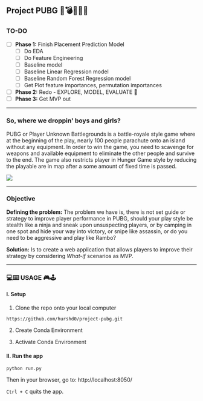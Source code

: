 ## Project PUBG 🤖💣💥🔫🤖 

### TO-DO

- [ ] **Phase 1:** Finish Placement Prediction Model
    - [ ] Do EDA
    - [ ] Do Feature Engineering
    - [ ] Baseline model
    - [ ] Baseline Linear Regression model
    - [ ] Baseline Random Forest Regression model
    - [ ] Get Plot feature importances, permutation importances    
- [ ] **Phase 2:** Redo - EXPLORE, MODEL, EVALUATE 🔄
- [ ] **Phase 3:** Get MVP out  

---

### So, where we droppin' boys and girls? 
PUBG or Player Unknown Battlegrounds is a battle-royale style game where at the beginning of the play, nearly 100 people parachute onto an island without any equipment. In order to win the game, you need to scavenge for weapons and available equipment to eliminate the other people and survive to the end. The game also restricts player in Hunger Game style by reducing the playable are in map after a some amount of fixed time is passed. 

![](https://d.newsweek.com/en/full/854048/pubg-logo.jpg)

---

### Objective

**Defining the problem:** The problem we have is, there is not set guide or strategy to improve player performance in PUBG, should your play style be stealth like a ninja and sneak upon unsuspecting players, or by camping in one spot and hide your way into victory, or snipe like assassin, or do you need to be aggressive and play like Rambo? 

**Solution:** Is to create a web application that allows players to improve their strategy by considering *What-if* scenarios as MVP.

---

### 💻⌨️ USAGE 🎮🕹️

#### I. Setup

1. Clone the repo onto your local computer

`https://github.com/hurshd0/project-pubg.git`

2. Create Conda Environment

3. Activate Conda Environment


#### II. Run the app

`python run.py`

Then in your browser, go to: http://localhost:8050/

`Ctrl + C` quits the app.





